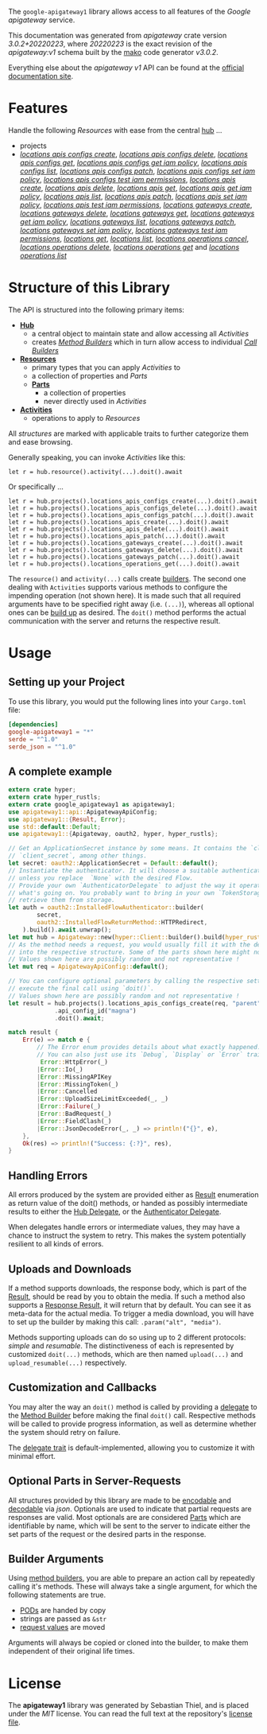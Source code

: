 <!---
DO NOT EDIT !
This file was generated automatically from 'src/mako/api/README.md.mako'
DO NOT EDIT !
-->
The `google-apigateway1` library allows access to all features of the *Google apigateway* service.

This documentation was generated from *apigateway* crate version *3.0.2+20220223*, where *20220223* is the exact revision of the *apigateway:v1* schema built by the [mako](http://www.makotemplates.org/) code generator *v3.0.2*.

Everything else about the *apigateway* *v1* API can be found at the
[official documentation site](https://cloud.google.com/api-gateway/docs).
# Features

Handle the following *Resources* with ease from the central [hub](https://docs.rs/google-apigateway1/3.0.2+20220223/google_apigateway1/Apigateway) ... 

* projects
 * [*locations apis configs create*](https://docs.rs/google-apigateway1/3.0.2+20220223/google_apigateway1/api::ProjectLocationApiConfigCreateCall), [*locations apis configs delete*](https://docs.rs/google-apigateway1/3.0.2+20220223/google_apigateway1/api::ProjectLocationApiConfigDeleteCall), [*locations apis configs get*](https://docs.rs/google-apigateway1/3.0.2+20220223/google_apigateway1/api::ProjectLocationApiConfigGetCall), [*locations apis configs get iam policy*](https://docs.rs/google-apigateway1/3.0.2+20220223/google_apigateway1/api::ProjectLocationApiConfigGetIamPolicyCall), [*locations apis configs list*](https://docs.rs/google-apigateway1/3.0.2+20220223/google_apigateway1/api::ProjectLocationApiConfigListCall), [*locations apis configs patch*](https://docs.rs/google-apigateway1/3.0.2+20220223/google_apigateway1/api::ProjectLocationApiConfigPatchCall), [*locations apis configs set iam policy*](https://docs.rs/google-apigateway1/3.0.2+20220223/google_apigateway1/api::ProjectLocationApiConfigSetIamPolicyCall), [*locations apis configs test iam permissions*](https://docs.rs/google-apigateway1/3.0.2+20220223/google_apigateway1/api::ProjectLocationApiConfigTestIamPermissionCall), [*locations apis create*](https://docs.rs/google-apigateway1/3.0.2+20220223/google_apigateway1/api::ProjectLocationApiCreateCall), [*locations apis delete*](https://docs.rs/google-apigateway1/3.0.2+20220223/google_apigateway1/api::ProjectLocationApiDeleteCall), [*locations apis get*](https://docs.rs/google-apigateway1/3.0.2+20220223/google_apigateway1/api::ProjectLocationApiGetCall), [*locations apis get iam policy*](https://docs.rs/google-apigateway1/3.0.2+20220223/google_apigateway1/api::ProjectLocationApiGetIamPolicyCall), [*locations apis list*](https://docs.rs/google-apigateway1/3.0.2+20220223/google_apigateway1/api::ProjectLocationApiListCall), [*locations apis patch*](https://docs.rs/google-apigateway1/3.0.2+20220223/google_apigateway1/api::ProjectLocationApiPatchCall), [*locations apis set iam policy*](https://docs.rs/google-apigateway1/3.0.2+20220223/google_apigateway1/api::ProjectLocationApiSetIamPolicyCall), [*locations apis test iam permissions*](https://docs.rs/google-apigateway1/3.0.2+20220223/google_apigateway1/api::ProjectLocationApiTestIamPermissionCall), [*locations gateways create*](https://docs.rs/google-apigateway1/3.0.2+20220223/google_apigateway1/api::ProjectLocationGatewayCreateCall), [*locations gateways delete*](https://docs.rs/google-apigateway1/3.0.2+20220223/google_apigateway1/api::ProjectLocationGatewayDeleteCall), [*locations gateways get*](https://docs.rs/google-apigateway1/3.0.2+20220223/google_apigateway1/api::ProjectLocationGatewayGetCall), [*locations gateways get iam policy*](https://docs.rs/google-apigateway1/3.0.2+20220223/google_apigateway1/api::ProjectLocationGatewayGetIamPolicyCall), [*locations gateways list*](https://docs.rs/google-apigateway1/3.0.2+20220223/google_apigateway1/api::ProjectLocationGatewayListCall), [*locations gateways patch*](https://docs.rs/google-apigateway1/3.0.2+20220223/google_apigateway1/api::ProjectLocationGatewayPatchCall), [*locations gateways set iam policy*](https://docs.rs/google-apigateway1/3.0.2+20220223/google_apigateway1/api::ProjectLocationGatewaySetIamPolicyCall), [*locations gateways test iam permissions*](https://docs.rs/google-apigateway1/3.0.2+20220223/google_apigateway1/api::ProjectLocationGatewayTestIamPermissionCall), [*locations get*](https://docs.rs/google-apigateway1/3.0.2+20220223/google_apigateway1/api::ProjectLocationGetCall), [*locations list*](https://docs.rs/google-apigateway1/3.0.2+20220223/google_apigateway1/api::ProjectLocationListCall), [*locations operations cancel*](https://docs.rs/google-apigateway1/3.0.2+20220223/google_apigateway1/api::ProjectLocationOperationCancelCall), [*locations operations delete*](https://docs.rs/google-apigateway1/3.0.2+20220223/google_apigateway1/api::ProjectLocationOperationDeleteCall), [*locations operations get*](https://docs.rs/google-apigateway1/3.0.2+20220223/google_apigateway1/api::ProjectLocationOperationGetCall) and [*locations operations list*](https://docs.rs/google-apigateway1/3.0.2+20220223/google_apigateway1/api::ProjectLocationOperationListCall)




# Structure of this Library

The API is structured into the following primary items:

* **[Hub](https://docs.rs/google-apigateway1/3.0.2+20220223/google_apigateway1/Apigateway)**
    * a central object to maintain state and allow accessing all *Activities*
    * creates [*Method Builders*](https://docs.rs/google-apigateway1/3.0.2+20220223/google_apigateway1/client::MethodsBuilder) which in turn
      allow access to individual [*Call Builders*](https://docs.rs/google-apigateway1/3.0.2+20220223/google_apigateway1/client::CallBuilder)
* **[Resources](https://docs.rs/google-apigateway1/3.0.2+20220223/google_apigateway1/client::Resource)**
    * primary types that you can apply *Activities* to
    * a collection of properties and *Parts*
    * **[Parts](https://docs.rs/google-apigateway1/3.0.2+20220223/google_apigateway1/client::Part)**
        * a collection of properties
        * never directly used in *Activities*
* **[Activities](https://docs.rs/google-apigateway1/3.0.2+20220223/google_apigateway1/client::CallBuilder)**
    * operations to apply to *Resources*

All *structures* are marked with applicable traits to further categorize them and ease browsing.

Generally speaking, you can invoke *Activities* like this:

```Rust,ignore
let r = hub.resource().activity(...).doit().await
```

Or specifically ...

```ignore
let r = hub.projects().locations_apis_configs_create(...).doit().await
let r = hub.projects().locations_apis_configs_delete(...).doit().await
let r = hub.projects().locations_apis_configs_patch(...).doit().await
let r = hub.projects().locations_apis_create(...).doit().await
let r = hub.projects().locations_apis_delete(...).doit().await
let r = hub.projects().locations_apis_patch(...).doit().await
let r = hub.projects().locations_gateways_create(...).doit().await
let r = hub.projects().locations_gateways_delete(...).doit().await
let r = hub.projects().locations_gateways_patch(...).doit().await
let r = hub.projects().locations_operations_get(...).doit().await
```

The `resource()` and `activity(...)` calls create [builders][builder-pattern]. The second one dealing with `Activities` 
supports various methods to configure the impending operation (not shown here). It is made such that all required arguments have to be 
specified right away (i.e. `(...)`), whereas all optional ones can be [build up][builder-pattern] as desired.
The `doit()` method performs the actual communication with the server and returns the respective result.

# Usage

## Setting up your Project

To use this library, you would put the following lines into your `Cargo.toml` file:

```toml
[dependencies]
google-apigateway1 = "*"
serde = "^1.0"
serde_json = "^1.0"
```

## A complete example

```Rust
extern crate hyper;
extern crate hyper_rustls;
extern crate google_apigateway1 as apigateway1;
use apigateway1::api::ApigatewayApiConfig;
use apigateway1::{Result, Error};
use std::default::Default;
use apigateway1::{Apigateway, oauth2, hyper, hyper_rustls};

// Get an ApplicationSecret instance by some means. It contains the `client_id` and 
// `client_secret`, among other things.
let secret: oauth2::ApplicationSecret = Default::default();
// Instantiate the authenticator. It will choose a suitable authentication flow for you, 
// unless you replace  `None` with the desired Flow.
// Provide your own `AuthenticatorDelegate` to adjust the way it operates and get feedback about 
// what's going on. You probably want to bring in your own `TokenStorage` to persist tokens and
// retrieve them from storage.
let auth = oauth2::InstalledFlowAuthenticator::builder(
        secret,
        oauth2::InstalledFlowReturnMethod::HTTPRedirect,
    ).build().await.unwrap();
let mut hub = Apigateway::new(hyper::Client::builder().build(hyper_rustls::HttpsConnector::with_native_roots().https_or_http().enable_http1().enable_http2().build()), auth);
// As the method needs a request, you would usually fill it with the desired information
// into the respective structure. Some of the parts shown here might not be applicable !
// Values shown here are possibly random and not representative !
let mut req = ApigatewayApiConfig::default();

// You can configure optional parameters by calling the respective setters at will, and
// execute the final call using `doit()`.
// Values shown here are possibly random and not representative !
let result = hub.projects().locations_apis_configs_create(req, "parent")
             .api_config_id("magna")
             .doit().await;

match result {
    Err(e) => match e {
        // The Error enum provides details about what exactly happened.
        // You can also just use its `Debug`, `Display` or `Error` traits
         Error::HttpError(_)
        |Error::Io(_)
        |Error::MissingAPIKey
        |Error::MissingToken(_)
        |Error::Cancelled
        |Error::UploadSizeLimitExceeded(_, _)
        |Error::Failure(_)
        |Error::BadRequest(_)
        |Error::FieldClash(_)
        |Error::JsonDecodeError(_, _) => println!("{}", e),
    },
    Ok(res) => println!("Success: {:?}", res),
}

```
## Handling Errors

All errors produced by the system are provided either as [Result](https://docs.rs/google-apigateway1/3.0.2+20220223/google_apigateway1/client::Result) enumeration as return value of
the doit() methods, or handed as possibly intermediate results to either the 
[Hub Delegate](https://docs.rs/google-apigateway1/3.0.2+20220223/google_apigateway1/client::Delegate), or the [Authenticator Delegate](https://docs.rs/yup-oauth2/*/yup_oauth2/trait.AuthenticatorDelegate.html).

When delegates handle errors or intermediate values, they may have a chance to instruct the system to retry. This 
makes the system potentially resilient to all kinds of errors.

## Uploads and Downloads
If a method supports downloads, the response body, which is part of the [Result](https://docs.rs/google-apigateway1/3.0.2+20220223/google_apigateway1/client::Result), should be
read by you to obtain the media.
If such a method also supports a [Response Result](https://docs.rs/google-apigateway1/3.0.2+20220223/google_apigateway1/client::ResponseResult), it will return that by default.
You can see it as meta-data for the actual media. To trigger a media download, you will have to set up the builder by making
this call: `.param("alt", "media")`.

Methods supporting uploads can do so using up to 2 different protocols: 
*simple* and *resumable*. The distinctiveness of each is represented by customized 
`doit(...)` methods, which are then named `upload(...)` and `upload_resumable(...)` respectively.

## Customization and Callbacks

You may alter the way an `doit()` method is called by providing a [delegate](https://docs.rs/google-apigateway1/3.0.2+20220223/google_apigateway1/client::Delegate) to the 
[Method Builder](https://docs.rs/google-apigateway1/3.0.2+20220223/google_apigateway1/client::CallBuilder) before making the final `doit()` call. 
Respective methods will be called to provide progress information, as well as determine whether the system should 
retry on failure.

The [delegate trait](https://docs.rs/google-apigateway1/3.0.2+20220223/google_apigateway1/client::Delegate) is default-implemented, allowing you to customize it with minimal effort.

## Optional Parts in Server-Requests

All structures provided by this library are made to be [encodable](https://docs.rs/google-apigateway1/3.0.2+20220223/google_apigateway1/client::RequestValue) and 
[decodable](https://docs.rs/google-apigateway1/3.0.2+20220223/google_apigateway1/client::ResponseResult) via *json*. Optionals are used to indicate that partial requests are responses 
are valid.
Most optionals are are considered [Parts](https://docs.rs/google-apigateway1/3.0.2+20220223/google_apigateway1/client::Part) which are identifiable by name, which will be sent to 
the server to indicate either the set parts of the request or the desired parts in the response.

## Builder Arguments

Using [method builders](https://docs.rs/google-apigateway1/3.0.2+20220223/google_apigateway1/client::CallBuilder), you are able to prepare an action call by repeatedly calling it's methods.
These will always take a single argument, for which the following statements are true.

* [PODs][wiki-pod] are handed by copy
* strings are passed as `&str`
* [request values](https://docs.rs/google-apigateway1/3.0.2+20220223/google_apigateway1/client::RequestValue) are moved

Arguments will always be copied or cloned into the builder, to make them independent of their original life times.

[wiki-pod]: http://en.wikipedia.org/wiki/Plain_old_data_structure
[builder-pattern]: http://en.wikipedia.org/wiki/Builder_pattern
[google-go-api]: https://github.com/google/google-api-go-client

# License
The **apigateway1** library was generated by Sebastian Thiel, and is placed 
under the *MIT* license.
You can read the full text at the repository's [license file][repo-license].

[repo-license]: https://github.com/Byron/google-apis-rsblob/main/LICENSE.md

